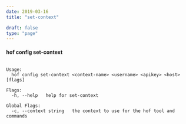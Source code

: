 ```yaml
---
date: 2019-03-16
title: "set-context"

draft: false
type: "page"
---
```


#### hof config set-context

```Sets the context values and makes it the default

Usage:
  hof config set-context <context-name> <username> <apikey> <host> [flags]

Flags:
  -h, --help   help for set-context

Global Flags:
  -c, --context string   the context to use for the hof tool and commands
```

